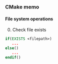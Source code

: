 ### CMake memo

#### File system operations

0. Check file exists

```cmake
if(EXISTS <filepath>)
   ...
else()
   ...
endif()
```
